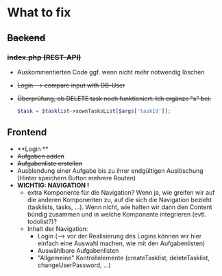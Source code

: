 # What to fix



## ~~Backend~~

### ~~index.php (REST-API)~~

- Auskommentierten Code ggf. wenn nicht mehr notwendig löschen

- ~~Login --> compare input with DB-User~~

- ~~Überprüfung, ob DELETE task noch funktioniert. Ich ergänze "s" bei:~~

  ```php
  $task = $tasklist->xownTasksList[$args['taskId']];
  ```






## Frontend 

- **Login **
- ~~Aufgaben adden~~
- ~~Aufgabenliste erstellen~~
- Ausblendung einer Aufgabe bis zu ihrer endgültigen Auslöschung (Hinter speichern Button mehrere Routen)
- **WICHTIG: NAVIGATION !**
  - extra Komponente für die Navigation? Wenn ja, wie greifen wir auf die anderen Komponenten zu, auf die sich die Navigation bezieht (tasklists, tasks, ...). Wenn nicht, wie halten wir dann den Content bündig zusammen und in welche Komponente integrieren (evtl. todolist?)?
  - Inhalt der Navigation:
    - Login (--> vor der Realisierung des Logins können wir hier einfach eine Auswahl machen, wie mit den Aufgabenlisten)
    - Auswählbare Aufgabenlisten
    - "Allgemeine" Kontrollelemente (createTasklist, deleteTasklist, changeUserPassword, ...)
